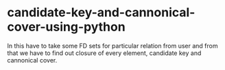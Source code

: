 # candidate-key-and-cannonical-cover-using-python
In this have to take some FD sets for particular relation from user and from that
we have to find out closure of every element, candidate key and cannonical
cover. 

